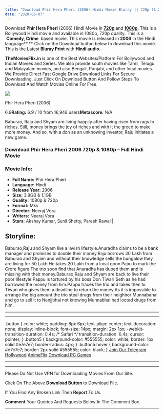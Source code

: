 ```yaml
---
title: "Download Phir Hera Pheri (2006) Hindi Movie Bluray || 720p [1.2GB] || 1080p [3.8GB]"
date: "2020-05-07"
---
```


Download **Phir Hera Pheri** (2006) Hindi Movie in [**720p**](https://1moviesflix.com/720p-movies/) and **[1080p](https://1moviesflix.com/480p-movies/)**. This is a Bollywood Hindi movie and available in 1080p, 720p quality. This is a  **Comedy, Crime**  based movie. This movie is released in **2006** in the Hindi language**.** Click on the Download button below to download this movie. This is the Latest **Bluray Print** with **Hindi audio**.

**TheMoviesFlix.in** is one of the Best Websites/Platform For Bollywood and Indian Movies and Series. We also provide south movies like Tamil, Telugu and Malayalam movies, and also Bengali, Punjabi, and other local movies. We Provide Direct Fast Google Drive Download Links For Secure Downloading. Just Click On Download Button And Follow Steps To Download And Watch Movies Online For Free.

[![](https://m.media-amazon.com/images/M/MV5BNzgzYjZjYzMtNjcyYy00NWI3LTg1NDItOTMzMzdhMjhjNWExXkEyXkFqcGdeQXVyNjA3OTI5MjA@._V1_SX300.jpg)](https://www.imdb.com/title/tt0419058/ "Phir Hera Pheri")

Phir Hera Pheri (2006)

6.9**Rating:** 6.9 / 10 from 16,946 users**Metascore:** N/A

Baburao, Raju and Shyam are living happily after having risen from rags to riches. Still, money brings the joy of riches and with it the greed to make more money. And so, with a don as an unknowing investor, Raju initiates a new game.

### Download Phir Hera Pheri 2006 720p & 1080p – Full Hindi Movie

### Movie Info:

- **Full Name:** Phir Hera Pheri
- **Language:** Hindi
- **Release Year:** 2006
- **Size:** 3.8GB & 1.1GB
- **Quality:** 1080p & 720p
- **Format:** Mkv
- **Director:** Neeraj Vora
- **Writers:** Neeraj Vora
- **Stars:** Akshay Kumar, Sunil Shetty, Paresh Rawal |

## Storyline:

Baburao,Raju and Shyam live a lavish lifestyle.Anuradha claims to be a bank manager and promises to double their money.Raju borrows 30 Lakh from Baburao and Shyam and without their knowledge sells the bungalow they are living for 50 Lakh.He takes 20 Lakh from a local goon Papu to mark the Crore figure.The trio soon find that Anuradha has duped them and is missing with their money.Baburao,Raju and Shyam are back to live their poor lifestyle.Pappu is tortured by his boss Don Tiwari Seth as he had borrowed the money from him.Pappu traces the trio and takes then to Tiwari who gives them a deadline to return the money.As it is impossible to arrange the big amount the trio steal drugs from their neighbor Munnabahai and go to sell it to Nanjjbhai not knowing Munnabhai had looted drugs from him.

* * *

* * *

.button { color: white; padding: 8px 6px; text-align: center; text-decoration: none; display: inline-block; font-size: 14px; margin: 2px 1px; -webkit-transition-duration: 0.4s; /\* Safari \*/ transition-duration: 0.4s; cursor: pointer; } .button5 { background-color: #555555; color: white; border: 1px solid #e7e7e7; border-radius: 4px; } .button5:hover { background-color: #e7e7e7; border: 2px solid #555555; color: black; } [Join Our Telegram](http://gdrivepro.xyz/join.php) [Hollywood](https://moviesverse.com/) [AnimeFlix](https://animeflix.in/) [Download PC Games](https://gamesflix.net/)  

* * *

* * *

  

Please Do Not Use VPN for Downloading Movies From Our Site.

Click On The Above **Download Button** to Download File.

If You Find Any Broken Link Then **Report** To Us.

**Comment** Your Queries And Requests Below In The Comment Box.

* * *
